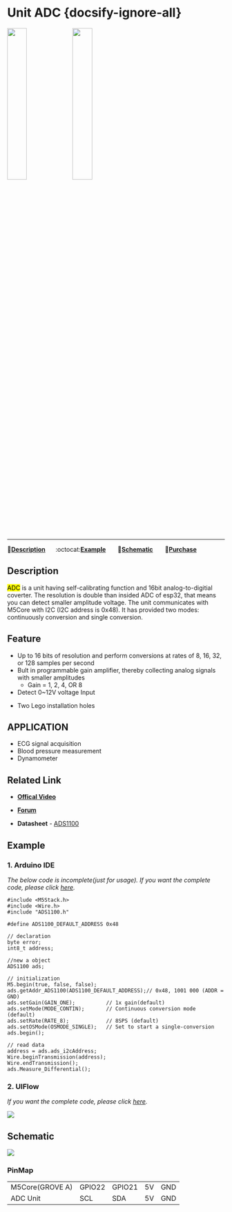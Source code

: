 # Unit ADC {docsify-ignore-all}

<img src="assets/img/product_pics/unit/M5GO_Unit_adc.png" width="30%" height="30%"><img src="assets/img/product_pics/unit/unit_adc_grove_a.png" width="30%" height="30%">

***

:memo:**[Description](#Description)**&nbsp;&nbsp;&nbsp;&nbsp;&nbsp;&nbsp;:octocat:**[Example](#Example)**&nbsp;&nbsp;&nbsp;&nbsp;&nbsp;&nbsp; :electric_plug:**[Schematic](#Schematic)** &nbsp;&nbsp;&nbsp;&nbsp;&nbsp;&nbsp;🛒**[Purchase](https://www.aliexpress.com/store/product/M5Stack-Official-ADC-Unit-16-Bit-I2C-GROVE-ADS1100-Module-0V-to-12V-analog-to-digital/3226069_32946953374.html?spm=a2g1x.12024536.productList_5885013.pic_7)**

## Description

<mark>ADC</mark> is a unit having self-calibrating function and 16bit analog-to-digitial coverter. The resolution is double than insided ADC of esp32, that means you can detect smaller amplitude voltage. The unit communicates with M5Core with I2C (I2C address is 0x48). It has provided two modes: continuously conversion and single conversion.

## Feature

- Up to 16 bits of resolution and perform conversions at rates of 8, 16, 32, or 128 samples per second
- Bult in programmable gain amplifier, thereby collecting analog signals with smaller amplitudes
    - Gain = 1, 2, 4, OR 8
- Detect 0~12V voltage Input
<!-- -  GROVE interface, support [UiFlow](http://flow.m5stack.com) and [Arduino](http://www.arduino.cc) -->
- Two Lego installation holes

## APPLICATION

-  ECG signal acquisition
-  Blood pressure measurement
-  Dynamometer

## Related Link

- **[Offical Video](https://www.youtube.com/channel/UCozgFVglWYQXbvTmGyS739w)**

- **[Forum](http://forum.m5stack.com/)**

-  **Datasheet** - [ADS1100](http://pdf1.alldatasheet.com/datasheet-pdf/view/619024/TI1/ADS1100.html)

## Example

### 1. Arduino IDE

*The below code is incomplete(just for usage). If you want the complete code, please click [here](https://github.com/m5stack/M5-ProductExampleCodes/tree/master/Unit/ADC/Arduino/ADC_ADS1100).*

```arduino
#include <M5Stack.h>
#include <Wire.h>
#include "ADS1100.h"

#define ADS1100_DEFAULT_ADDRESS 0x48

// declaration
byte error;
int8_t address;

//new a object
ADS1100 ads;

// initialization
M5.begin(true, false, false);
ads.getAddr_ADS1100(ADS1100_DEFAULT_ADDRESS);// 0x48, 1001 000 (ADDR = GND)
ads.setGain(GAIN_ONE);          // 1x gain(default)
ads.setMode(MODE_CONTIN);       // Continuous conversion mode (default)
ads.setRate(RATE_8);            // 8SPS (default)
ads.setOSMode(OSMODE_SINGLE);   // Set to start a single-conversion
ads.begin();

// read data
address = ads.ads_i2cAddress;
Wire.beginTransmission(address);
Wire.endTransmission();
ads.Measure_Differential();
```

### 2. UIFlow

*If you want the complete code, please click [here](https://github.com/m5stack/M5-ProductExampleCodes/tree/master/Unit/ADC/UIFlow).*

<img src="assets/img/product_pics/unit/unit_example/ADC/example_unit_adc_01.png">

## Schematic

<img src="assets/img/product_pics/unit/adc_sch.JPG">

### PinMap

<table>
 <tr><td>M5Core(GROVE A)</td><td>GPIO22</td><td>GPIO21</td><td>5V</td><td>GND</td></tr>
 <tr><td>ADC Unit</td><td>SCL</td><td>SDA</td><td>5V</td><td>GND</td></tr>
</table>